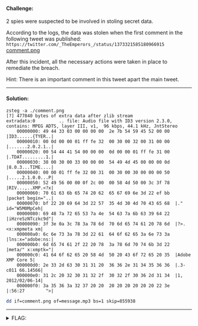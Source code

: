 #### Challenge:

2 spies were suspected to be involved in stoling secret data.

According to the logs, the data was stolen when the first comment in the following tweet was published: 
`https://twitter.com/_TheEmperors_/status/1373321585180966915` [comment.png](./comment.png ":ignore")

After this incident, all the necessary actions were taken in place to remediate the breach.

Hint: There is an important comment in this tweet apart the main tweet.

---

#### Solution:

```console
zsteg -a ./comment.png 
[?] 477840 bytes of extra data after zlib stream
extradata:0         .. file: Audio file with ID3 version 2.3.0, contains: MPEG ADTS, layer III, v1,  96 kbps, 44.1 kHz, JntStereo
    00000000: 49 44 33 03 00 00 00 00  2e 7b 54 59 45 52 00 00  |ID3......{TYER..|
    00000010: 00 0d 00 00 01 ff fe 32  00 30 00 32 00 31 00 00  |.......2.0.2.1..|
    00000020: 00 54 44 41 54 00 00 00  0d 00 00 01 ff fe 31 00  |.TDAT.........1.|
    00000030: 38 00 30 00 33 00 00 00  54 49 4d 45 00 00 00 0d  |8.0.3...TIME....|
    00000040: 00 00 01 ff fe 32 00 31  00 30 00 30 00 00 00 50  |.....2.1.0.0...P|
    00000050: 52 49 56 00 00 0f 2c 00  00 58 4d 50 00 3c 3f 78  |RIV...,..XMP.<?x|
    00000060: 70 61 63 6b 65 74 20 62  65 67 69 6e 3d 22 ef bb  |packet begin="..|
    00000070: bf 22 20 69 64 3d 22 57  35 4d 30 4d 70 43 65 68  |." id="W5M0MpCeh|
    00000080: 69 48 7a 72 65 53 7a 4e  54 63 7a 6b 63 39 64 22  |iHzreSzNTczkc9d"|
    00000090: 3f 3e 0a 3c 78 3a 78 6d  70 6d 65 74 61 20 78 6d  |?>.<x:xmpmeta xm|
    000000a0: 6c 6e 73 3a 78 3d 22 61  64 6f 62 65 3a 6e 73 3a  |lns:x="adobe:ns:|
    000000b0: 6d 65 74 61 2f 22 20 78  3a 78 6d 70 74 6b 3d 22  |meta/" x:xmptk="|
    000000c0: 41 64 6f 62 65 20 58 4d  50 20 43 6f 72 65 20 35  |Adobe XMP Core 5|
    000000d0: 2e 33 2d 63 30 31 31 20  36 36 2e 31 34 35 36 36  |.3-c011 66.14566|
    000000e0: 31 2c 20 32 30 31 32 2f  30 32 2f 30 36 2d 31 34  |1, 2012/02/06-14|
    000000f0: 3a 35 36 3a 32 37 20 20  20 20 20 20 20 20 22 3e  |:56:27        ">|
```

```bash
dd if=comment.png of=message.mp3 bs=1 skip=855938
```

---

<details><summary>FLAG:</summary>

```
Securinets{never_gonna_give_you_up_never_gonna_let_you_down_5739}
```

</details>
<br/>
